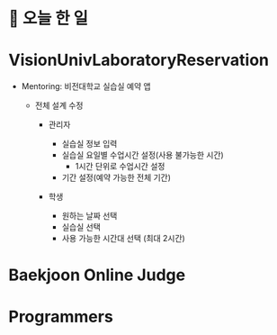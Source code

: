 # :thought_balloon: __오늘 한 일__

# __VisionUnivLaboratoryReservation__
* Mentoring: 비전대학교 실습실 예약 앱
    * 전체 설계 수정

        * 관리자
            * 실습실 정보 입력
            * 실습실 요일별 수업시간 설정(사용 불가능한 시간)
                * 1시간 단위로 수업시간 설정
            * 기간 설정(예약 가능한 전체 기간)

        * 학생
            * 원하는 날짜 선택
            * 실습실 선택
            * 사용 가능한 시간대 선택 (최대 2시간)

# __Baekjoon Online Judge__
# __Programmers__
